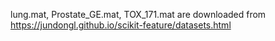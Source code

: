 lung.mat, Prostate_GE.mat, TOX_171.mat are downloaded from https://jundongl.github.io/scikit-feature/datasets.html